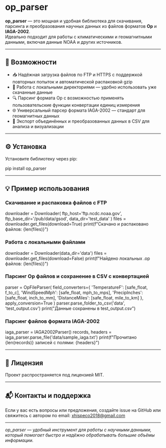 # op_parser

**op_parser** — это мощная и удобная библиотека для скачивания, парсинга и преобразования научных данных из файлов форматов **Op** и **IAGA-2002**.  
Идеально подходит для работы с климатическими и геомагнитными данными, включая данные NOAA и других источников.

---

## 🚀 Возможности

- 📥 Надёжная загрузка файлов по FTP и HTTPS с поддержкой повторных попыток и автоматической распаковкой gzip  
- 📂 Работа с локальными директориями — удобно использовать уже скачанные данные  
- 🔍 Парсинг формата Op с возможностью применять пользовательские функции конвертации единиц измерения  
- 🌐 Универсальный парсер формата IAGA-2002 — стандарт для геомагнитных данных  
- 💾 Экспорт объединённых и преобразованных данных в CSV для анализа и визуализации  

---

## ⚙️ Установка

Установите библиотеку через pip:

pip install op_parser

---

## 💡 Пример использования

### Скачивание и распаковка файлов с FTP

downloader = Downloader(
ftp_host='ftp.ncdc.noaa.gov',
ftp_base_dir='/pub/data/gsod',
data_dir='test_data'
)
files = downloader.get_files(download=True)
print(f"Скачано и распаковано файлов: {len(files)}")

### Работа с локальными файлами

downloader = Downloader(data_dir='data') 
files = downloader.get_files(download=False)
print(f"Найдено локальных .op файлов: {len(files)}")

### Парсинг Op файлов и сохранение в CSV с конвертацией

parser = OpFileParser(
field_converters={
'TemperatureF': [safe_float, f_to_c],
'WindSpeedMph': [safe_float, mph_to_mps],
'PrecipInches': [safe_float, inch_to_mm],
'DistanceMiles': [safe_float, mile_to_km]
},
apply_conversion=True
)
parser.parse_folder_to_csv('data', 'test_output.csv')
print("Данные сохранены в test_output.csv")

### Парсинг файлов формата IAGA-2002

iaga_parser = IAGA2002Parser()
records, headers = iaga_parser.parse_file('data/sample_iaga.txt')
print(f"Прочитано {len(records)} записей с полями: {headers}")

---

## 📄 Лицензия

Проект распространяется под лицензией MIT.

---

## 📬 Контакты и поддержка

Если у вас есть вопросы или предложения, создайте issue на GitHub или свяжитесь с автором по email: xhispeco2018@gmail.com

---

*op_parser — удобный инструмент для работы с научными данными, который помогает быстро и надёжно обрабатывать большие объёмы информации.*